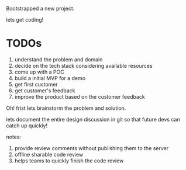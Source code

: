 Bootstrapped a new project.

lets get coding!

# TODOs

1. understand the problem and domain
1. decide on the tech stack considering available resources
1. come up with a POC
1. build a initial MVP for a demo
1. get first customer
1. get customer's feedback
1. improve the product based on the customer feedback

Oh! frist lets brainstorm the problem and solution.

lets document the entire design discussion in git so that future devs can catch up quickly!

notes:

1. provide review comments without publishing them to the server
1. offline sharable code review
1. helps teams to quickly finish the code review
